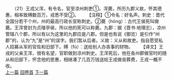 　　（21）王戎父浑，有令名，官至凉州刺吏①。浑薨，所历九郡义故，怀其德惠，相率致赙数百万，戎悉不受②。
　　【注释】①令名：好名声。刺史：晋代全国分若干个州，州的最高行政长官称刺史。②薨（hōng）：古代王侯死叫做薨。王浑曾封为贞陵亭侯，所以他的死可以称薨。九郡：据《晋书·地理志），凉州管辖八个郡，所以有以为这里的九郡应是八郡。但是也有说《御览）是引作“州郡”的，认为“九”是“州”的误字。我们暂从后者。义故：义从和故吏。指自愿受私人招募从军的官佐和旧部下。赙（fù）：送给别人办丧事的财物。
　　【译文】王戎的父亲王浑，很有名望，官职做到凉州刺史。王浑死后，他在各州郡做官时的随从和旧部下，怀念他的恩惠，相继凑了几百万钱送给王戎做丧葬费，王戎一概不收。
<br>[上一篇](01_20) [回卷首](01_00) [下一篇](01_22)  
